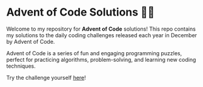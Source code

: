 # Advent of Code Solutions 🎄✨  

Welcome to my repository for **Advent of Code** solutions! This repo contains my solutions to the daily coding challenges released each year in December by Advent of Code.  

Advent of Code is a series of fun and engaging programming puzzles, perfect for practicing algorithms, problem-solving, and learning new coding techniques.  

Try the challenge yourself [here](https://adventofcode.com/)!  
